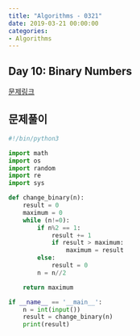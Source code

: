 ```yaml
---
title: "Algorithms - 0321"
date: 2019-03-21 00:00:00
categories:
- Algorithms
---
```


## Day 10: Binary Numbers
[문제링크](https://www.hackerrank.com/challenges/30-binary-numbers/problem)

## 문제풀이

```python
#!/bin/python3

import math
import os
import random
import re
import sys

def change_binary(n):
    result = 0
    maximum = 0
    while (n!=0):
        if n%2 == 1:
            result += 1
            if result > maximum:
                maximum = result
        else:
            result = 0
        n = n//2

    return maximum

if __name__ == '__main__':
    n = int(input())
    result = change_binary(n)
    print(result)

```
